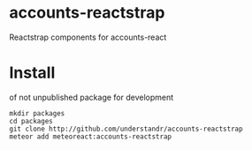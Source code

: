 # accounts-reactstrap
Reactstrap components for accounts-react

# Install
of not unpublished package for development
```
mkdir packages
cd packages
git clone http://github.com/understandr/accounts-reactstrap
meteor add meteoreact:accounts-reactstrap
```
